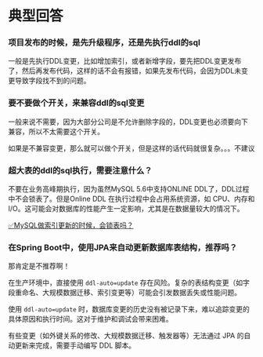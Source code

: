 # 典型回答


### 项目发布的时候，是先升级程序，还是先执行ddl的sql


一般是先执行DDL变更，比如增加索引，或者新增字段，要先把DDL变更发布了，然后再发布代码，这样的话不会有报错，如果先发布代码，会因为DDL未变更导致字段找不到的问题。



### 要不要做个开关，来兼容ddl的sql变更


一般来说不需要，因为大部分公司是不允许删除字段的，DDL变更也必须要向下兼容，所以不太需要这个开关。



如果是不兼容变更，那么就可以做个开关，但是这样的话代码就很复杂。。。不建议



### 超大表的ddl的sql执行，需要注意什么？


不要在业务高峰期执行，因为虽然MySQL 5.6中支持ONLINE DDL了，DDL过程中不会锁表了。但是Online DDL 在执行过程中会占用系统资源，如 CPU、内存和 I/O。这可能会对数据库的性能产生一定影响，尤其是在数据量较大的情况下。  



[✅MySQL做索引更新的时候，会锁表吗？](https://www.yuque.com/hollis666/qyhor6/ue3wgwvc5x7nyugl)



### 在Spring Boot中，使用JPA来自动更新数据库表结构，推荐吗？


那肯定是不推荐啊！



在生产环境中，直接使用 `ddl-auto=update` 存在风险。复杂的表结构变更（如字段重命名、大规模数据迁移、索引变更等）可能会引发数据丢失或性能问题。



使用 `ddl-auto=update` 时，数据库变更的历史没有被记录下来，难以追踪变更的具体原因和执行时间。这对于维护和调试会带来困难。



有些变更（如外键关系的修改、大规模数据迁移、触发器等）无法通过 JPA 的自动更新来完成，需要手动编写 DDL 脚本。

